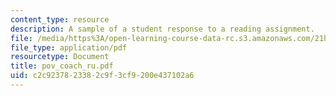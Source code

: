 ```yaml
---
content_type: resource
description: A sample of a student response to a reading assignment.
file: /media/https%3A/open-learning-course-data-rc.s3.amazonaws.com/21h-931-seminar-in-historical-methods-spring-2004/c2c9237823382c9f3cf9200e437102a6_pov_coach_ru.pdf
file_type: application/pdf
resourcetype: Document
title: pov_coach_ru.pdf
uid: c2c92378-2338-2c9f-3cf9-200e437102a6
---
```

